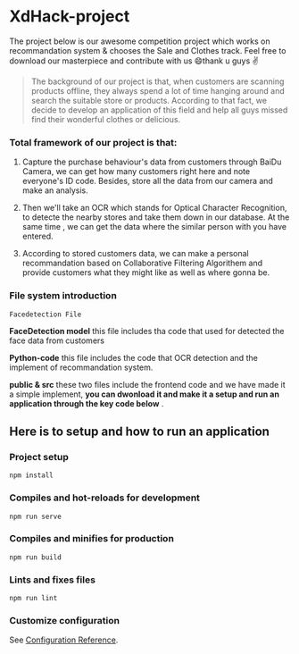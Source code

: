 # XdHack-project
The project below is our awesome competition project which works on recommandation system &amp; chooses the Sale and Clothes track. Feel free to download our masterpiece and contribute with us 😄thank u guys ✌️

> The background of our project is that, when customers are scanning products offline, they always spend a lot of time hanging around and search the suitable store or products. According to that fact, we decide to develop an application of this field and help all guys missed find their wonderful clothes or delicious.

### Total framework of our project is that:

1. Capture the purchase behaviour's data from customers through BaiDu Camera, we can get how many customers right here and note everyone's ID code. Besides, store all the data from our camera and make an analysis.

2. Then we'll take an OCR which stands for Optical Character Recognition, to detecte the nearby stores and take them down in our database. At the same time , we can get the data where the similar person with you have entered. 

3. According to stored customers data, we can make a personal recommandation based on Collaborative Filtering Algorithem and provide customers what they might like as well as where gonna be. 

### File system introduction

```
Facedetection File
```

**FaceDetection model** this file includes tha code that used for detected the face data from customers 

**Python-code** this file includes the code that OCR detection and the implement of recommandation system.

**public & src** these two files include the frontend code and we have made it a simple implement, **you can dwonload it and make it a setup and run an application through the key code below** .


## Here is to setup and how to run an application

### Project setup
```
npm install
```

### Compiles and hot-reloads for development
```
npm run serve
```

### Compiles and minifies for production
```
npm run build
```

### Lints and fixes files
```
npm run lint
```

### Customize configuration
See [Configuration Reference](https://cli.vuejs.org/config/).
